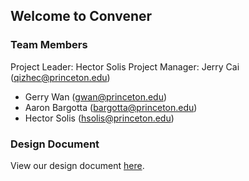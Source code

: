 ## Welcome to Convener

<!-- You can use the [editor on GitHub](https://github.com/thegwan/Convener/edit/master/README.md) to maintain and preview the content for your website in Markdown files.

Whenever you commit to this repository, GitHub Pages will run [Jekyll](https://jekyllrb.com/) to rebuild the pages in your site, from the content in your Markdown files. -->

### Team Members

Project Leader: Hector Solis
Project Manager: Jerry Cai (qizhec@princeton.edu)

- Gerry Wan (gwan@princeton.edu)
- Aaron Bargotta (bargotta@princeton.edu)
- Hector Solis (hsolis@princeton.edu)

### Design Document
View our design document [here](https://docs.google.com/a/princeton.edu/document/d/1xsXrY7amCBFhxwQwY0sNtyeXbMSl-21SSOqQVs2ySnw/edit?usp=sharing).

<!-- Markdown is a lightweight and easy-to-use syntax for styling your writing. It includes conventions for

```markdown
Syntax highlighted code block

# Header 1
## Header 2
### Header 3

- Bulleted
- List

1. Numbered
2. List

**Bold** and _Italic_ and `Code` text

[Link](url) and ![Image](src)
```

For more details see [GitHub Flavored Markdown](https://guides.github.com/features/mastering-markdown/).

### Jekyll Themes

Your Pages site will use the layout and styles from the Jekyll theme you have selected in your [repository settings](https://github.com/thegwan/Convener/settings). The name of this theme is saved in the Jekyll `_config.yml` configuration file.

### Support or Contact

Having trouble with Pages? Check out our [documentation](https://help.github.com/categories/github-pages-basics/) or [contact support](https://github.com/contact) and we’ll help you sort it out.
 -->